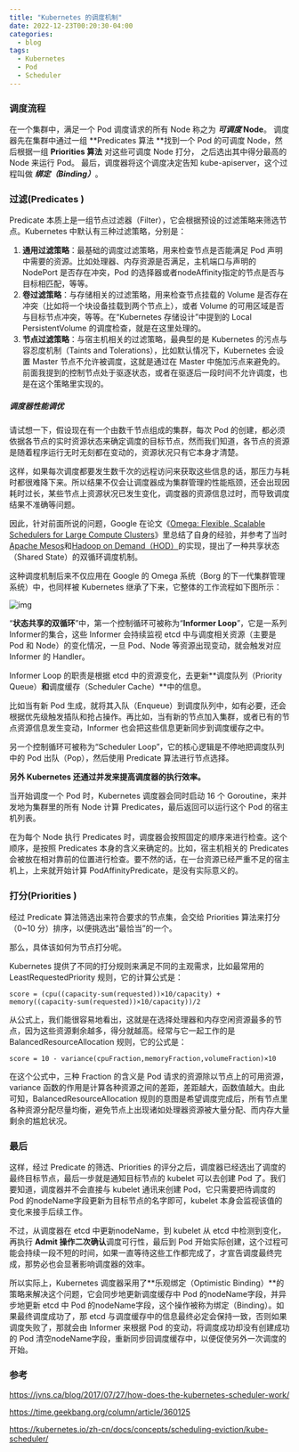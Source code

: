 ```yaml
---
title: "Kubernetes 的调度机制"
date: 2022-12-23T00:20:30-04:00
categories:
  - blog
tags:
  - Kubernetes
  - Pod
  - Scheduler
---
```



### 调度流程

在一个集群中，满足一个 Pod 调度请求的所有 Node 称之为 ***可调度* Node**。 调度器先在集群中通过一组 **Predicates 算法 **找到一个 Pod 的可调度 Node，然后根据一组 **Priorities 算法** 对这些可调度 Node 打分， 之后选出其中得分最高的 Node 来运行 Pod。 最后，调度器将这个调度决定告知 kube-apiserver，这个过程叫做 ***绑定（Binding）***。



### 过滤(Predicates )

Predicate 本质上是一组节点过滤器（Filter），它会根据预设的过滤策略来筛选节点。Kubernetes 中默认有三种过滤策略，分别是：

1. **通用过滤策略**：最基础的调度过滤策略，用来检查节点是否能满足 Pod 声明中需要的资源。比如处理器、内存资源是否满足，主机端口与声明的 NodePort 是否存在冲突，Pod 的选择器或者nodeAffinity指定的节点是否与目标相匹配，等等。
2. **卷过滤策略**：与存储相关的过滤策略，用来检查节点挂载的 Volume 是否存在冲突（比如将一个块设备挂载到两个节点上），或者 Volume 的可用区域是否与目标节点冲突，等等。在“Kubernetes 存储设计”中提到的 Local PersistentVolume 的调度检查，就是在这里处理的。
3. **节点过滤策略**：与宿主机相关的过滤策略，最典型的是 Kubernetes 的污点与容忍度机制（Taints and Tolerations），比如默认情况下，Kubernetes 会设置 Master 节点不允许被调度，这就是通过在 Master 中施加污点来避免的。前面我提到的控制节点处于驱逐状态，或者在驱逐后一段时间不允许调度，也是在这个策略里实现的。



##### 调度器性能调优

请试想一下，假设现在有一个由数千节点组成的集群，每次 Pod 的创建，都必须依据各节点的实时资源状态来确定调度的目标节点，然而我们知道，各节点的资源是随着程序运行无时无刻都在变动的，资源状况只有它本身才清楚。

这样，如果每次调度都要发生数千次的远程访问来获取这些信息的话，那压力与耗时都很难降下来。所以结果不仅会让调度器成为集群管理的性能瓶颈，还会出现因耗时过长，某些节点上资源状况已发生变化，调度器的资源信息过时，而导致调度结果不准确等问题。

因此，针对前面所说的问题，Google 在论文《[Omega: Flexible, Scalable Schedulers for Large Compute Clusters](https://static.googleusercontent.com/media/research.google.com/zh-CN//pubs/archive/41684.pdf)》里总结了自身的经验，并参考了当时[Apache Mesos](https://en.wikipedia.org/wiki/Apache_Mesos)和[Hadoop on Demand（HOD）](https://hadoop.apache.org/docs/r1.0.4/cn/hod.html)的实现，提出了一种共享状态（Shared State）的双循环调度机制。



这种调度机制后来不仅应用在 Google 的 Omega 系统（Borg 的下一代集群管理系统）中，也同样被 Kubernetes 继承了下来，它整体的工作流程如下图所示：

![img](https://static001.geekbang.org/resource/image/4a/88/4ab5138f0f80db796bc07d5cb1b10d88.jpg?wh=2000*944)



“**状态共享的双循环**”中，第一个控制循环可被称为“**Informer Loop**”，它是一系列Informer的集合，这些 Informer 会持续监视 etcd 中与调度相关资源（主要是 Pod 和 Node）的变化情况，一旦 Pod、Node 等资源出现变动，就会触发对应 Informer 的 Handler。

Informer Loop 的职责是根据 etcd 中的资源变化，去更新**调度队列（Priority Queue）**和**调度缓存（Scheduler Cache）**中的信息。

比如当有新 Pod 生成，就将其入队（Enqueue）到调度队列中，如有必要，还会根据优先级触发插队和抢占操作。再比如，当有新的节点加入集群，或者已有的节点资源信息发生变动，Informer 也会把这些信息更新同步到调度缓存之中。

另一个控制循环可被称为“Scheduler Loop”，它的核心逻辑是不停地把调度队列中的 Pod 出队（Pop），然后使用 Predicate 算法进行节点选择。



**另外 Kubernetes 还通过并发来提高调度器的执行效率。**

当开始调度一个 Pod 时，Kubernetes 调度器会同时启动 16 个 Goroutine，来并发地为集群里的所有 Node 计算 Predicates，最后返回可以运行这个 Pod 的宿主机列表。

在为每个 Node 执行 Predicates 时，调度器会按照固定的顺序来进行检查。这个顺序，是按照 Predicates 本身的含义来确定的。比如，宿主机相关的 Predicates 会被放在相对靠前的位置进行检查。要不然的话，在一台资源已经严重不足的宿主机上，上来就开始计算 PodAffinityPredicate，是没有实际意义的。



### 打分(Priorities )

经过 Predicate 算法筛选出来符合要求的节点集，会交给 Priorities 算法来打分（0~10 分）排序，以便挑选出“最恰当”的一个。

那么，具体该如何为节点打分呢。

Kubernetes 提供了不同的打分规则来满足不同的主观需求，比如最常用的 LeastRequestedPriority 规则，它的计算公式是：

```
score = (cpu((capacity-sum(requested))×10/capacity) + memory((capacity-sum(requested))×10/capacity))/2
```

从公式上，我们能很容易地看出，这就是在选择处理器和内存空闲资源最多的节点，因为这些资源剩余越多，得分就越高。经常与它一起工作的是 BalancedResourceAllocation 规则，它的公式是：

```
score = 10 - variance(cpuFraction,memoryFraction,volumeFraction)×10
```

在这个公式中，三种 Fraction 的含义是 Pod 请求的资源除以节点上的可用资源，variance 函数的作用是计算各种资源之间的差距，差距越大，函数值越大。由此可知，BalancedResourceAllocation 规则的意图是希望调度完成后，所有节点里各种资源分配尽量均衡，避免节点上出现诸如处理器资源被大量分配、而内存大量剩余的尴尬状况。



### 最后

这样，经过 Predicate 的筛选、Priorities 的评分之后，调度器已经选出了调度的最终目标节点，最后一步就是通知目标节点的 kubelet 可以去创建 Pod 了。我们要知道，调度器并不会直接与 kubelet 通讯来创建 Pod，它只需要把待调度的 Pod 的nodeName字段更新为目标节点的名字即可，kubelet 本身会监视该值的变化来接手后续工作。

不过，从调度器在 etcd 中更新nodeName，到 kubelet 从 etcd 中检测到变化，再执行 **Admit 操作二次确认**调度可行性，最后到 Pod 开始实际创建，这个过程可能会持续一段不短的时间，如果一直等待这些工作都完成了，才宣告调度最终完成，那势必也会显著影响调度器的效率。

所以实际上，Kubernetes 调度器采用了**乐观绑定（Optimistic Binding）**的策略来解决这个问题，它会同步地更新调度缓存中 Pod 的nodeName字段，并异步地更新 etcd 中 Pod 的nodeName字段，这个操作被称为绑定（Binding）。如果最终调度成功了，那 etcd 与调度缓存中的信息最终必定会保持一致，否则如果调度失败了，那就会由 Informer 来根据 Pod 的变动，将调度成功却没有创建成功的 Pod 清空nodeName字段，重新同步回调度缓存中，以便促使另外一次调度的开始。



### 参考

https://jvns.ca/blog/2017/07/27/how-does-the-kubernetes-scheduler-work/

https://time.geekbang.org/column/article/360125

https://kubernetes.io/zh-cn/docs/concepts/scheduling-eviction/kube-scheduler/
